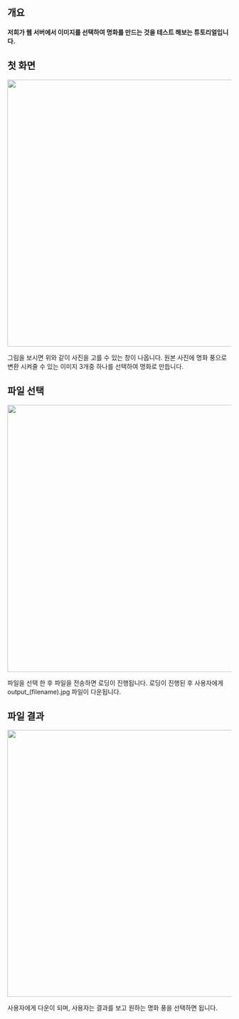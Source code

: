 ## 개요
#### 저희가 웹 서버에서 이미지를 선택하여 명화를 만드는 것을 테스트 해보는 튜토리얼입니다.

## 첫 화면

<div>
  <img width="600" src="https://user-images.githubusercontent.com/30786827/49881907-c636b100-fe72-11e8-8abe-fa6a6c6f89af.PNG">
</div>

그림을 보시면 위와 같이 사진을 고를 수 있는 창이 나옵니다.
원본 사진에 명화 풍으로 변환 시켜줄 수 있는 이미지 3개중 하나를 선택하여 명화로 만듭니다.
## 파일 선택

<div>
  <img width="600" src="https://user-images.githubusercontent.com/30786827/49881907-c636b100-fe72-11e8-8abe-fa6a6c6f89af.PNG">
</div>

파일을 선택 한 후 파일을 전송하면 로딩이 진행됩니다.
로딩이 진행된 후 사용자에게 output_(filename).jpg 파일이 다운됩니다.

## 파일 결과

<div>
  <img width="600" src="https://user-images.githubusercontent.com/30786827/49881907-c636b100-fe72-11e8-8abe-fa6a6c6f89af.PNG">
</div>

사용자에게 다운이 되며, 사용자는 결과를 보고 원하는 명화 풍을 선택하면 됩니다.


